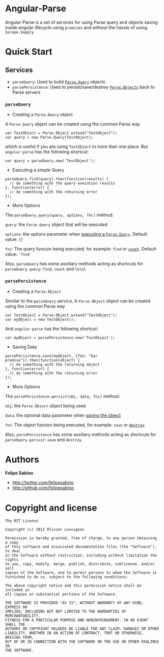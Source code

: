 Angular-Parse
===

Angular-Parse is a set of services for using Parse query and objects saving inside angular lifecycle using `promises` and without the hassle of using `$scope.$apply` 


# Quick Start

## Services

- `parseQuery`: Used to build [`Parse.Query`](https://parse.com/docs/js_guide#queries) objects
- `parsePersistence`: Used to persist/save/destroy [`Parse.Objects`](https://parse.com/docs/js_guide#objects-classes) back to Parse servers


### `parseQuery`

- Creating a `Parse.Query` object

A `Parse.Query` object can be created using the common Parse way

```
var TestObject = Parse.Object.extend("TestObject");
var query = new Parse.Query(TestObject);
```

which is useful if you are using `TestObject` in more than one place. But `angular-parse` has the following shortcut:

```
var query = parseQuery.new('TestObject');
```

- Executing a simple Query

```
parseQuery.find(query).then(function(results) {
  // do something with the query execution results
}, function(error) {
  // do something with the returning error 
});
```

- More Options

The `parseQuery.query(query, options, fnc)` method:

`query`: the `Parse.Query` object that will be executed

`options`: the options parameter when [executing a `Parse.Query`](https://parse.com/docs/js_guide#queries-basic). Default value: `{}`

`fnc`: The query funcion being executed, for example: `find` or [`count`](https://parse.com/docs/js_guide#queries-counting). Default value: `'find'`


Also, `parseQuery` has some auxiliary methods acting as shortcuts for `parseQuery.query`: `find`, `count` and `total`
 

### `parsePersistence`

- Creating a `Parse.Object`

Similiar to the `parseQuery` service, A `Parse.Object` object can be created using the common Parse way

```
var TestObject = Parse.Object.extend("TestObject");
var myObject = new TestObject();
```

And `angular-parse` has the following shortcut:

```
var myObject = parsePersistence.new('TestObject');
```

- Saving Data

```
parsePersistence.save(myObject, {foo: "bar promise"}).then(function(object) { 
  // do something with the returning object
}, function(error) {
  // do something with the returning error 
});
```

- More Options

The `parsePersistence.persist(obj, data, fnc)` method:

`obj`: the `Parse.Object` object being used

`data`: the optional data parameter when [saving the object](https://parse.com/docs/js_guide#objects-saving)

`fnc`: The object funcion being executed, for example: `save` or [`destroy`](https://parse.com/docs/js_guide#objects-deleting).


Also, `parsePersistence` has some auxiliary methods acting as shortcuts for `parseQuery.persist`: `save` and `destroy`.

# Authors

**Felipe Sabino**

+ http://twitter.com/felipesabino
+ http://github.com/felipesabino



# Copyright and license

	The MIT License

	Copyright (c) 2012 Olivier Louvignes

	Permission is hereby granted, free of charge, to any person obtaining a copy
	of this software and associated documentation files (the "Software"), to deal
	in the Software without restriction, including without limitation the rights
	to use, copy, modify, merge, publish, distribute, sublicense, and/or sell
	copies of the Software, and to permit persons to whom the Software is
	furnished to do so, subject to the following conditions:

	The above copyright notice and this permission notice shall be included in
	all copies or substantial portions of the Software.

	THE SOFTWARE IS PROVIDED "AS IS", WITHOUT WARRANTY OF ANY KIND, EXPRESS OR
	IMPLIED, INCLUDING BUT NOT LIMITED TO THE WARRANTIES OF MERCHANTABILITY,
	FITNESS FOR A PARTICULAR PURPOSE AND NONINFRINGEMENT. IN NO EVENT SHALL THE
	AUTHORS OR COPYRIGHT HOLDERS BE LIABLE FOR ANY CLAIM, DAMAGES OR OTHER
	LIABILITY, WHETHER IN AN ACTION OF CONTRACT, TORT OR OTHERWISE, ARISING FROM,
	OUT OF OR IN CONNECTION WITH THE SOFTWARE OR THE USE OR OTHER DEALINGS IN
	THE SOFTWARE.